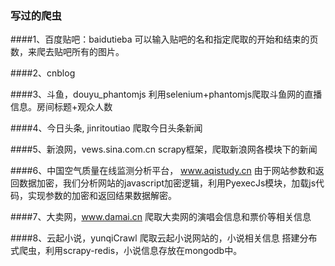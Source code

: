 ### 写过的爬虫

####1、百度贴吧：baidutieba
可以输入贴吧的名和指定爬取的开始和结束的页数，来爬去贴吧所有的图片。

####2、cnblog

####3、斗鱼，douyu_phantomjs
利用selenium+phantomjs爬取斗鱼网的直播信息。房间标题+观众人数

####4、今日头条, jinritoutiao
爬取今日头条新闻

####5、新浪网，vews.sina.com.cn
scrapy框架，爬取新浪网各模块下的新闻

####6、中国空气质量在线监测分析平台， www.aqistudy.cn
由于网站参数和返回数据加密，我们分析网站的javascript加密逻辑，利用PyexecJs模块，加载js代码，实现参数的加密和返回结果数据解密。

####7、大卖网，www.damai.cn
爬取大卖网的演唱会信息和票价等相关信息

####8、云起小说，yunqiCrawl
爬取云起小说网站的，小说相关信息
搭建分布式爬虫，利用scrapy-redis，小说信息存放在mongodb中。

